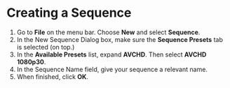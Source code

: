 # Creating a Sequence

1. Go to **File** on the menu bar. Choose **New** and select **Sequence**.
2. In the New Sequence Dialog box, make sure the **Sequence Presets** tab is selected \(on top.\)
3. In the **Available Presets** list, expand **AVCHD**. Then select **AVCHD 1080p30**.
4. In the Sequence Name field, give your sequence a relevant name.
5. When finished, click **OK**.



